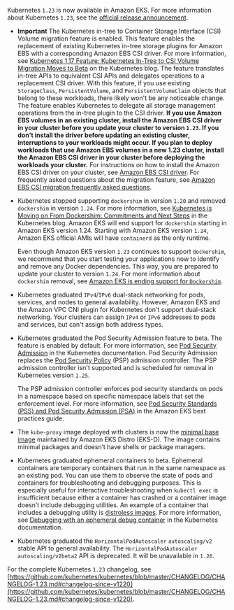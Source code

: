 Kubernetes `1.23` is now available in Amazon EKS. For more information about Kubernetes `1.23`, see the [official release announcement](https://kubernetes.io/blog/2021/12/07/kubernetes-1-23-release-announcement/).

- **Important**
  The Kubernetes in-tree to Container Storage Interface (CSI) Volume migration feature is enabled. This feature enables the replacement of existing Kubernetes in-tree storage plugins for Amazon EBS with a corresponding Amazon EBS CSI driver. For more information, see [Kubernetes 1.17 Feature: Kubernetes In-Tree to CSI Volume Migration Moves to Beta](https://kubernetes.io/blog/2019/12/09/kubernetes-1-17-feature-csi-migration-beta/) on the Kubernetes blog.
  The feature translates in-tree APIs to equivalent CSI APIs and delegates operations to a replacement CSI driver. With this feature, if you use existing `StorageClass`, `PersistentVolume`, and `PersistentVolumeClaim` objects that belong to these workloads, there likely won't be any noticeable change. The feature enables Kubernetes to delegate all storage management operations from the in-tree plugin to the CSI driver. **If you use Amazon EBS volumes in an existing cluster, install the Amazon EBS CSI driver in your cluster before you update your cluster to version `1.23`. If you don't install the driver before updating an existing cluster, interruptions to your workloads might occur. If you plan to deploy workloads that use Amazon EBS volumes in a new 1.23 cluster, install the Amazon EBS CSI driver in your cluster before deploying the workloads your cluster.** For instructions on how to install the Amazon EBS CSI driver on your cluster, see [Amazon EBS CSI driver](ebs-csi.md). For frequently asked questions about the migration feature, see [Amazon EBS CSI migration frequently asked questions](ebs-csi-migration-faq.md).
- Kubernetes stopped supporting `dockershim` in version `1.20` and removed `dockershim` in version `1.24`. For more information, see [Kubernetes is Moving on From Dockershim: Commitments and Next Steps](https://kubernetes.io/blog/2022/01/07/kubernetes-is-moving-on-from-dockershim/) in the Kubernetes blog. Amazon EKS will end support for `dockershim` starting in Amazon EKS version 1.24. Starting with Amazon EKS version `1.24`, Amazon EKS official AMIs will have `containerd` as the only runtime.

  Even though Amazon EKS version `1.23` continues to support `dockershim`, we recommend that you start testing your applications now to identify and remove any Docker dependencies. This way, you are prepared to update your cluster to version `1.24`. For more information about `dockershim` removal, see [Amazon EKS is ending support for `Dockershim`](dockershim-deprecation.md).

- Kubernetes graduated `IPv4`/`IPv6` dual-stack networking for pods, services, and nodes to general availability. However, Amazon EKS and the Amazon VPC CNI plugin for Kubernetes don't support dual-stack networking. Your clusters can assign `IPv4` or `IPv6` addresses to pods and services, but can't assign both address types.
- Kubernetes graduated the Pod Security Admission feature to beta. The feature is enabled by default. For more information, see [Pod Security Admission](https://kubernetes.io/docs/concepts/security/pod-security-admission/) in the Kubernetes documentation. Pod Security Admission replaces the [Pod Security Policy](https://aws.github.io/aws-eks-best-practices/security/docs/pods/#pod-security-solutions) (PSP) admission controller. The PSP admission controller isn't supported and is scheduled for removal in Kubernetes version `1.25`.

  The PSP admission controller enforces pod security standards on pods in a namespace based on specific namespace labels that set the enforcement level. For more information, see [Pod Security Standards (PSS) and Pod Security Admission (PSA)](https://aws.github.io/aws-eks-best-practices/security/docs/pods/#pod-security-standards-pss-and-pod-security-admission-psa) in the Amazon EKS best practices guide.

- The `kube-proxy` image deployed with clusters is now the [minimal base image](https://gallery.ecr.aws/eks-distro-build-tooling/eks-distro-minimal-base-iptables) maintained by Amazon EKS Distro (EKS-D). The image contains minimal packages and doesn’t have shells or package managers.
- Kubernetes graduated ephemeral containers to beta. Ephemeral containers are temporary containers that run in the same namespace as an existing pod. You can use them to observe the state of pods and containers for troubleshooting and debugging purposes. This is especially useful for interactive troubleshooting when `kubectl exec` is insufficient because either a container has crashed or a container image doesn’t include debugging utilities. An example of a container that includes a debugging utility is [distroless images](https://github.com/GoogleContainerTools/distroless#distroless-container-images). For more information, see [Debugging with an ephemeral debug container](https://kubernetes.io/docs/tasks/debug/debug-application/debug-running-pod/#ephemeral-container) in the Kubernetes documentation.
- Kubernetes graduated the `HorizontalPodAutoscaler` `autoscaling/v2` stable API to general availability. The `HorizontalPodAutoscaler` `autoscaling/v2beta2` API is deprecated. It will be unavailable in `1.26`.

For the complete Kubernetes `1.23` changelog, see [https://github.com/kubernetes/kubernetes/blob/master/CHANGELOG/CHANGELOG-1.23.md#changelog-since-v1220](https://github.com/kubernetes/kubernetes/blob/master/CHANGELOG/CHANGELOG-1.23.md#changelog-since-v1220).
